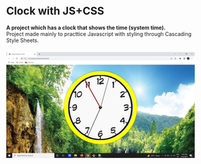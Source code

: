 # Clock with JS+CSS
**A project which has a clock that shows the time (system time).** <br/>
Project made mainly to practtice Javascript with styling through Cascading Style Sheets.
### ![Clock](/clock.jpg)
